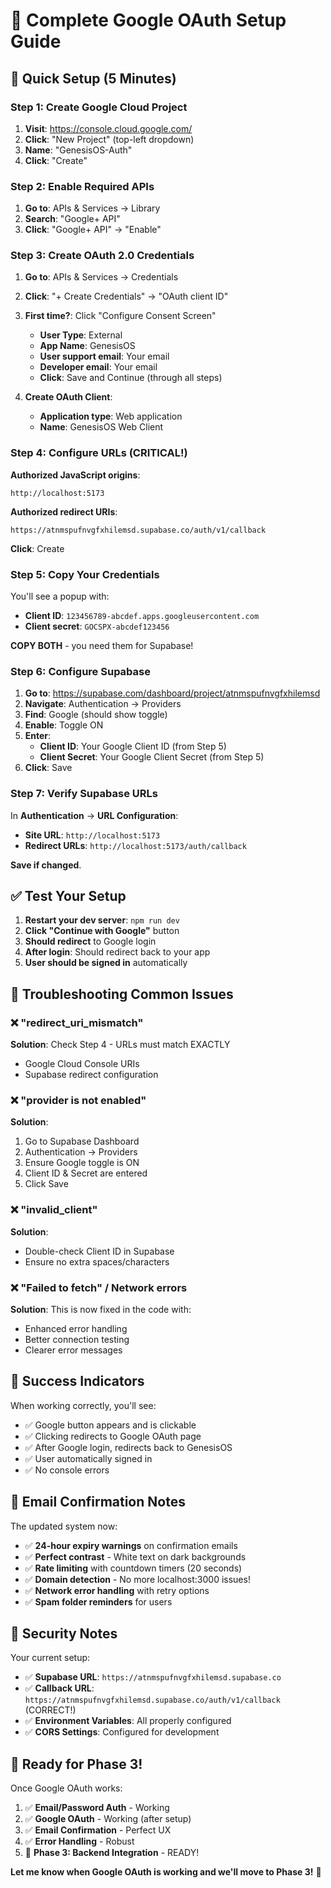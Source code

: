 # 🔐 Complete Google OAuth Setup Guide

## 🎯 Quick Setup (5 Minutes)

### Step 1: Create Google Cloud Project
1. **Visit**: https://console.cloud.google.com/
2. **Click**: "New Project" (top-left dropdown)
3. **Name**: "GenesisOS-Auth"
4. **Click**: "Create"

### Step 2: Enable Required APIs
1. **Go to**: APIs & Services → Library
2. **Search**: "Google+ API"
3. **Click**: "Google+ API" → "Enable"

### Step 3: Create OAuth 2.0 Credentials
1. **Go to**: APIs & Services → Credentials
2. **Click**: "+ Create Credentials" → "OAuth client ID"
3. **First time?**: Click "Configure Consent Screen"
   - **User Type**: External
   - **App Name**: GenesisOS
   - **User support email**: Your email
   - **Developer email**: Your email
   - **Click**: Save and Continue (through all steps)

4. **Create OAuth Client**:
   - **Application type**: Web application
   - **Name**: GenesisOS Web Client

### Step 4: Configure URLs (CRITICAL!)

**Authorized JavaScript origins**:
```
http://localhost:5173
```

**Authorized redirect URIs**:
```
https://atnmspufnvgfxhilemsd.supabase.co/auth/v1/callback
```

**Click**: Create

### Step 5: Copy Your Credentials
You'll see a popup with:
- **Client ID**: `123456789-abcdef.apps.googleusercontent.com`
- **Client secret**: `GOCSPX-abcdef123456`

**COPY BOTH** - you need them for Supabase!

### Step 6: Configure Supabase
1. **Go to**: https://supabase.com/dashboard/project/atnmspufnvgfxhilemsd
2. **Navigate**: Authentication → Providers
3. **Find**: Google (should show toggle)
4. **Enable**: Toggle ON
5. **Enter**:
   - **Client ID**: Your Google Client ID (from Step 5)
   - **Client Secret**: Your Google Client Secret (from Step 5)
6. **Click**: Save

### Step 7: Verify Supabase URLs
In **Authentication** → **URL Configuration**:
- **Site URL**: `http://localhost:5173`
- **Redirect URLs**: `http://localhost:5173/auth/callback`

**Save if changed**.

## ✅ Test Your Setup

1. **Restart your dev server**: `npm run dev`
2. **Click "Continue with Google"** button
3. **Should redirect** to Google login
4. **After login**: Should redirect back to your app
5. **User should be signed in** automatically

## 🚨 Troubleshooting Common Issues

### ❌ "redirect_uri_mismatch"
**Solution**: Check Step 4 - URLs must match EXACTLY
- Google Cloud Console URIs
- Supabase redirect configuration

### ❌ "provider is not enabled"
**Solution**: 
1. Go to Supabase Dashboard
2. Authentication → Providers
3. Ensure Google toggle is ON
4. Client ID & Secret are entered
5. Click Save

### ❌ "invalid_client"
**Solution**: 
- Double-check Client ID in Supabase
- Ensure no extra spaces/characters

### ❌ "Failed to fetch" / Network errors
**Solution**: This is now fixed in the code with:
- Enhanced error handling
- Better connection testing
- Clearer error messages

## 🎉 Success Indicators

When working correctly, you'll see:
- ✅ Google button appears and is clickable
- ✅ Clicking redirects to Google OAuth page
- ✅ After Google login, redirects back to GenesisOS
- ✅ User automatically signed in
- ✅ No console errors

## 📧 Email Confirmation Notes

The updated system now:
- ✅ **24-hour expiry warnings** on confirmation emails
- ✅ **Perfect contrast** - White text on dark backgrounds
- ✅ **Rate limiting** with countdown timers (20 seconds)
- ✅ **Domain detection** - No more localhost:3000 issues!
- ✅ **Network error handling** with retry options
- ✅ **Spam folder reminders** for users

## 🔐 Security Notes

Your current setup:
- ✅ **Supabase URL**: `https://atnmspufnvgfxhilemsd.supabase.co`
- ✅ **Callback URL**: `https://atnmspufnvgfxhilemsd.supabase.co/auth/v1/callback` (CORRECT!)
- ✅ **Environment Variables**: All properly configured
- ✅ **CORS Settings**: Configured for development

## 🚀 Ready for Phase 3!

Once Google OAuth works:
1. ✅ **Email/Password Auth** - Working
2. ✅ **Google OAuth** - Working (after setup)
3. ✅ **Email Confirmation** - Perfect UX
4. ✅ **Error Handling** - Robust
5. 🎯 **Phase 3: Backend Integration** - READY!

**Let me know when Google OAuth is working and we'll move to Phase 3!** 🚀